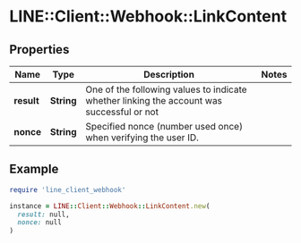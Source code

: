 # LINE::Client::Webhook::LinkContent

## Properties

| Name | Type | Description | Notes |
| ---- | ---- | ----------- | ----- |
| **result** | **String** | One of the following values to indicate whether linking the account was successful or not |  |
| **nonce** | **String** | Specified nonce (number used once) when verifying the user ID. |  |

## Example

```ruby
require 'line_client_webhook'

instance = LINE::Client::Webhook::LinkContent.new(
  result: null,
  nonce: null
)
```

